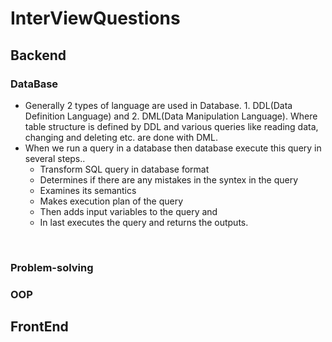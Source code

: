 # InterViewQuestions
## Backend
### DataBase
- Generally 2 types of language are used in Database. 1. DDL(Data Definition Language) and 2. DML(Data Manipulation Language).
  Where table structure is defined by DDL and various queries like reading data, changing and deleting etc. are done with DML.
- When we run a query in a database then database execute this query in several steps.. 
  - Transform SQL query in database format
  - Determines if there are any mistakes in the syntex in the query
  - Examines its semantics
  - Makes execution plan of the query
  - Then adds input variables to the query and
  - In last executes the query and returns the outputs.
<br>

### Problem-solving
### OOP
## FrontEnd

